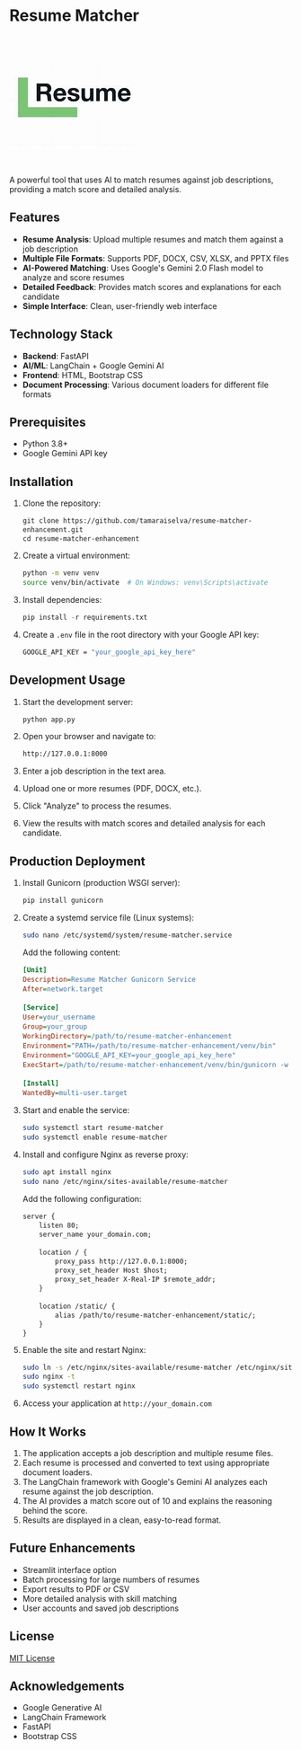 # Resume Matcher

![Resume Matcher Logo](app/static/logo.png)

A powerful tool that uses AI to match resumes against job descriptions, providing a match score and detailed analysis.

## Features

- **Resume Analysis**: Upload multiple resumes and match them against a job description
- **Multiple File Formats**: Supports PDF, DOCX, CSV, XLSX, and PPTX files
- **AI-Powered Matching**: Uses Google's Gemini 2.0 Flash model to analyze and score resumes
- **Detailed Feedback**: Provides match scores and explanations for each candidate
- **Simple Interface**: Clean, user-friendly web interface

## Technology Stack

- **Backend**: FastAPI
- **AI/ML**: LangChain + Google Gemini AI
- **Frontend**: HTML, Bootstrap CSS
- **Document Processing**: Various document loaders for different file formats

## Prerequisites

- Python 3.8+
- Google Gemini API key

## Installation

1. Clone the repository:

   ```git
   git clone https://github.com/tamaraiselva/resume-matcher-enhancement.git
   cd resume-matcher-enhancement
   ```

2. Create a virtual environment:

   ```bash
   python -m venv venv
   source venv/bin/activate  # On Windows: venv\Scripts\activate
   ```

3. Install dependencies:

   ```python
   pip install -r requirements.txt
   ```

4. Create a `.env` file in the root directory with your Google API key:

   ```bash
   GOOGLE_API_KEY = "your_google_api_key_here"
   ```

## Development Usage

1. Start the development server:

   ```python
   python app.py
   ```

2. Open your browser and navigate to:

   ```cmd
   http://127.0.0.1:8000
   ```

3. Enter a job description in the text area.

4. Upload one or more resumes (PDF, DOCX, etc.).

5. Click "Analyze" to process the resumes.

6. View the results with match scores and detailed analysis for each candidate.

## Production Deployment

1. Install Gunicorn (production WSGI server):

   ```bash
   pip install gunicorn
   ```

2. Create a systemd service file (Linux systems):

   ```bash
   sudo nano /etc/systemd/system/resume-matcher.service
   ```

   Add the following content:

   ```ini
   [Unit]
   Description=Resume Matcher Gunicorn Service
   After=network.target

   [Service]
   User=your_username
   Group=your_group
   WorkingDirectory=/path/to/resume-matcher-enhancement
   Environment="PATH=/path/to/resume-matcher-enhancement/venv/bin"
   Environment="GOOGLE_API_KEY=your_google_api_key_here"
   ExecStart=/path/to/resume-matcher-enhancement/venv/bin/gunicorn -w 4 -k uvicorn.workers.UvicornWorker app:app -b 0.0.0.0:8000

   [Install]
   WantedBy=multi-user.target
   ```

3. Start and enable the service:

   ```bash
   sudo systemctl start resume-matcher
   sudo systemctl enable resume-matcher
   ```

4. Install and configure Nginx as reverse proxy:

   ```bash
   sudo apt install nginx
   sudo nano /etc/nginx/sites-available/resume-matcher
   ```

   Add the following configuration:

   ```nginx
   server {
       listen 80;
       server_name your_domain.com;

       location / {
           proxy_pass http://127.0.0.1:8000;
           proxy_set_header Host $host;
           proxy_set_header X-Real-IP $remote_addr;
       }

       location /static/ {
           alias /path/to/resume-matcher-enhancement/static/;
       }
   }
   ```

5. Enable the site and restart Nginx:

   ```bash
   sudo ln -s /etc/nginx/sites-available/resume-matcher /etc/nginx/sites-enabled/
   sudo nginx -t
   sudo systemctl restart nginx
   ```

6. Access your application at `http://your_domain.com`

## How It Works

1. The application accepts a job description and multiple resume files.
2. Each resume is processed and converted to text using appropriate document loaders.
3. The LangChain framework with Google's Gemini AI analyzes each resume against the job description.
4. The AI provides a match score out of 10 and explains the reasoning behind the score.
5. Results are displayed in a clean, easy-to-read format.

## Future Enhancements

- Streamlit interface option
- Batch processing for large numbers of resumes
- Export results to PDF or CSV
- More detailed analysis with skill matching
- User accounts and saved job descriptions

## License

[MIT License](LICENSE)

## Acknowledgements

- Google Generative AI
- LangChain Framework
- FastAPI
- Bootstrap CSS
